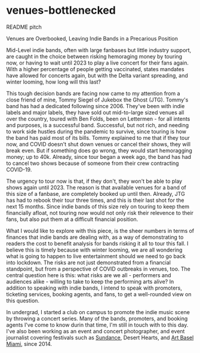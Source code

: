 # venues-bottlenecked
README pitch

Venues are Overbooked, Leaving Indie Bands in a Precarious Position

Mid-Level indie bands, often with large fanbases but little industry support, are caught in the choice between risking hemoraging money by touring now, or having to wait until 2023 to play a live concert for their fans again. With a higher percentage of people getting vaccinated, states mandates have allowed for concerts again, but with the Delta variant spreading, and winter looming, how long will this last? 

This tough decision bands are facing now came to my attention from a close friend of mine, Tommy Siegel of Jukebox the Ghost (JTG). Tommy's band has had a dedicated following since 2006. They've been with indie labels and major labels, they have sold out mid-to-large sized venues all over the country, toured with Ben Folds, been on Lettermen - for all intents and purposes, is a successful band. Successful, but not rich, and needing to work side hustles during the pandemic to survive, since touring is how the band has paid most of its bills. Tommy explained to me that if they tour now, and COVID doesn't shut down venues or cancel their shows, they will break even. But if something does go wrong, they would start hemoragging money; up to 40k. Already, since tour began a week ago, the band has had to cancel two shows because of someone from their crew contracting COVID-19. 

The urgency to tour now is that, if they don't, they won't be able to play shows again until 2023. The reason is that available venues for a band of this size of a fanbase, are completely booked up until then. Already, JTG has had to rebook their tour three times, and this is their last shot for the next 15 months. Since indie bands of this size rely on touring to keep them financially afloat, not touring now would not only risk their relevence to their fans, but also put them at a difficult financial position. 

What I would like to explore with this piece, is the sheer numbers in terms of finances that indie bands are dealing with, as a way of demonstrating to readers the cost to benefit analysis for bands risking it all to tour this fall. I believe this is timely because with winter looming, we are all wondering what is going to happen to live entertainment should we need to go back into lockdown. The risks are not just demonstrated from a financial standpoint, but from a perspective of COVID outbreaks in venues, too. The central question here is this: what risks are we all - performers and audiences alike - willing to take to keep the performing arts alive? In addition to speaking with indie bands, I intend to speak with promoters, ticketing services, booking agents, and fans, to get a well-rounded view on this question.

In undergrad, I started a club on campus to promote the indie music scene by throwing a concert series. Many of the bands, promoters, and booking agents I've come to know durin that time, I'm still in touch with to this day. I've also been working as an event and concert photographer, and event journalist covering festivals such as <a href="https://www.everfest.com/magazine/6-reasons-you-can-afford-sundance-film-festival">Sundance</a>, Desert Hearts, and <a href="https://www.everfest.com/magazine/people-of-art-basel-miami-2016">Art Basel Miami</a>, since 2014. 

